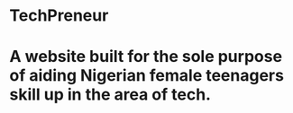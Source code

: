 # TechPreneur

# A website built for the sole purpose of aiding Nigerian female teenagers skill up in the area of tech.
